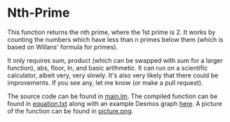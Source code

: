 # Nth-Prime

This function returns the nth prime, where the 1st prime is 2. It works by counting the numbers which have less than n primes below them (which is based on Willans' formula for primes).

It only requires sum, product (which can be swapped with sum for a larger function), abs, floor, ln, and basic arithmetic. It can run on a scientific calculator, albeit very, very slowly. It's also very likely that there could be improvements. If you see any, let me know (or make a pull request).

The source code can be found in [main.lm](./main.lm). The compiled function can be found in [equation.txt](./equation.txt) along with an example Desmos graph [here](https://www.desmos.com/calculator/0dwu3aqnlq). A picture of the function can be found in [picture.png](./picture.png).
